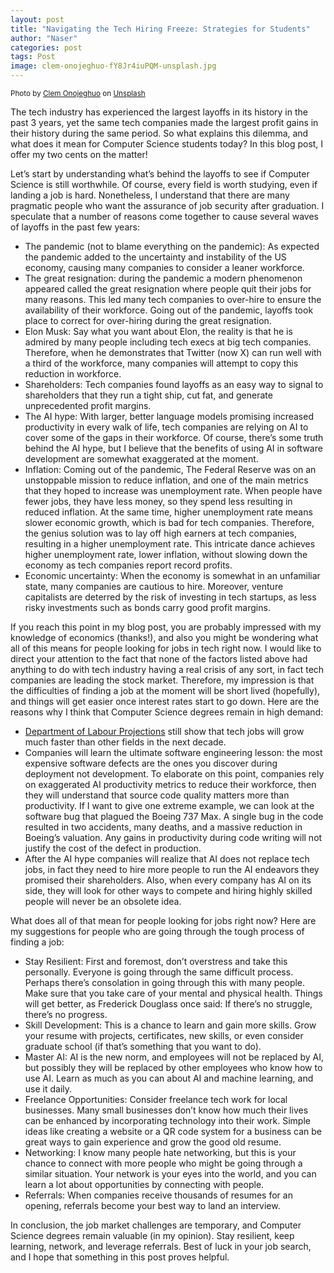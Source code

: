 ```yaml
---
layout: post
title: "Navigating the Tech Hiring Freeze: Strategies for Students"
author: "Naser"
categories: post
tags: Post
image: clem-onojeghuo-fY8Jr4iuPQM-unsplash.jpg
---
```

<sup>Photo by <a href="https://unsplash.com/@clemono?utm_content=creditCopyText&utm_medium=referral&utm_source=unsplash">Clem Onojeghuo</a> on <a href="https://unsplash.com/photos/shallow-focus-photography-of-red-and-white-for-hire-signage-fY8Jr4iuPQM?utm_content=creditCopyText&utm_medium=referral&utm_source=unsplash">Unsplash</a></sup>
  
  

The tech industry has experienced the largest layoffs in its history in the past 3 years, yet the same tech companies made the largest profit gains in their history during the same period.  So what explains this dilemma, and what does it mean for Computer Science students today?  In this blog post, I offer my two cents on the matter!

Let’s start by understanding what’s behind the layoffs to see if Computer Science is still worthwhile.  Of course, every field is worth studying, even if landing a job is hard.  Nonetheless, I understand that there are many pragmatic people who want the assurance of job security after graduation.  I speculate that a number of reasons come together to cause several waves of layoffs in the past few years:

* The pandemic (not to blame everything on the pandemic): As expected the pandemic added to the uncertainty and instability of the US economy, causing many companies to consider a leaner workforce.
* The great resignation: during the pandemic a modern phenomenon appeared called the great resignation where people quit their jobs for many reasons.  This led many tech companies to over-hire to ensure the availability of their workforce.  Going out of the pandemic, layoffs took place to correct for over-hiring during the great resignation.
* Elon Musk: Say what you want about Elon, the reality is that he is admired by many people including tech execs at big tech companies.  Therefore, when he demonstrates that Twitter (now X) can run well with a third of the workforce, many companies will attempt to copy this reduction in workforce.
* Shareholders:  Tech companies found layoffs as an easy way to signal to shareholders that they run a tight ship, cut fat, and generate unprecedented profit margins.
* The AI hype: With larger, better language models promising increased productivity in every walk of life, tech companies are relying on AI to cover some of the gaps in their workforce.  Of course, there’s some truth behind the AI hype, but I believe that the benefits of using AI in software development are somewhat exaggerated at the moment.
* Inflation: Coming out of the pandemic, The Federal Reserve was on an unstoppable mission to reduce inflation, and one of the main metrics that they hoped to increase was unemployment rate.  When people have fewer jobs, they have less money, so they spend less resulting in reduced inflation.  At the same time, higher unemployment rate means slower economic growth, which is bad for tech companies. Therefore, the genius solution was to lay off high earners at tech companies, resulting in a higher unemployment rate. This intricate dance achieves higher unemployment rate, lower inflation, without slowing down the economy as tech companies report record profits.
* Economic uncertainty: When the economy is somewhat in an unfamiliar state, many companies are cautious to hire.  Moreover, venture capitalists are deterred by the risk of investing in tech startups, as less risky investments such as bonds carry good profit margins.

If you reach this point in my blog post, you are probably impressed with my knowledge of economics (thanks!), and also you might be wondering what all of this means for people looking for jobs in tech right now.  I would like to direct your attention to the fact that none of the factors listed above had anything to do with tech industry having a real crisis of any sort, in fact tech companies are leading the stock market.  Therefore, my impression is that the difficulties of finding a job at the moment will be short lived (hopefully), and things will get easier once interest rates start to go down.  Here are the reasons why I think that Computer Science degrees remain in high demand:
* [Department of Labour Projections](https://www.bls.gov/ooh/computer-and-information-technology/computer-and-information-research-scientists.htm) still show that tech jobs will grow much faster than other fields in the next decade.
* Companies will learn the ultimate software engineering lesson: the most expensive software defects are the ones you discover during deployment not development.  To elaborate on this point, companies rely on exaggerated AI productivity metrics to reduce their workforce, then they will understand that source code quality matters more than productivity.  If I want to give one extreme example, we can look at the software bug that plagued the Boeing 737 Max. A single bug in the code resulted in two accidents, many deaths, and a massive reduction in Boeing’s valuation.  Any gains in productivity during code writing will not justify the cost of the defect in production.
* After the AI hype companies will realize that AI does not replace tech jobs, in fact they need to hire more people to run the AI endeavors they promised their shareholders.  Also, when every company has AI on its side, they will look for other ways to compete and hiring highly skilled people will never be an obsolete idea. 


What does all of that mean for people looking for jobs right now?  Here are my suggestions for people who are going through the tough process of finding a job:

* Stay Resilient:  First and foremost, don’t overstress and take this personally.  Everyone is going through the same difficult process.  Perhaps there’s consolation in going through this with many people.  Make sure that you take care of your mental and physical health.  Things will get better, as Frederick Douglass once said: If there’s no struggle, there’s no progress.
* Skill Development:  This is a chance to learn and gain more skills.  Grow your resume with projects, certificates, new skills, or even consider graduate school (if that’s something that you want to do).
* Master AI:  AI is the new norm, and employees will not be replaced by AI, but possibly they will be replaced by other employees who know how to use AI.  Learn as much as you can about AI and machine learning, and use it daily.
* Freelance Opportunities:  Consider freelance tech work for local businesses.  Many small businesses don’t know how much their lives can be enhanced by incorporating technology into their work.  Simple ideas like creating a website or a QR code system for a business can be great ways to gain experience and grow the good old resume.
* Networking:  I know many people hate networking, but this is your chance to connect with more people who might be going through a similar situation.  Your network is your eyes into the world, and you can learn a lot about opportunities by connecting with people.
* Referrals:  When companies receive thousands of resumes for an opening, referrals become your best way to land an interview. 

In conclusion, the job market challenges are temporary, and Computer Science degrees remain valuable (in my opinion). Stay resilient, keep learning, network, and leverage referrals. Best of luck in your job search, and I hope that something in this post proves helpful.

